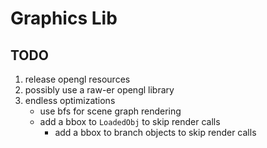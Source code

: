# Graphics Lib

## TODO

1. release opengl resources
2. possibly use a raw-er opengl library
3. endless optimizations
	* use bfs for scene graph rendering
	* add a bbox to `LoadedObj` to skip render calls
		* add a bbox to branch objects to skip render calls

